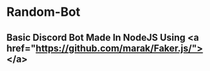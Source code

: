 # Random-Bot
## Basic Discord Bot Made In NodeJS Using &lt;a href="https://github.com/marak/Faker.js/"> &lt;/a>

